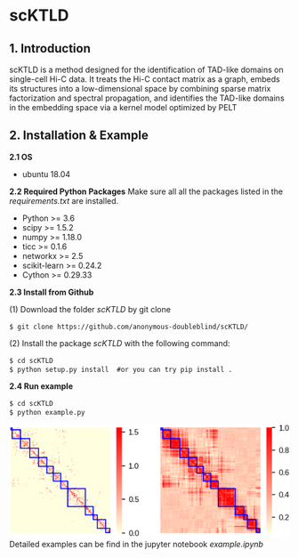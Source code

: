 # scKTLD

## 1. Introduction
scKTLD is a method designed for the identification of TAD-like domains on single-cell Hi-C data. It treats the Hi-C contact matrix as a graph, embeds its structures into a low-dimensional space by combining sparse matrix factorization and spectral propagation, and identifies the TAD-like domains in the embedding space via a kernel model optimized by PELT

## 2. Installation & Example

**2.1 OS**
- ubuntu 18.04

**2.2 Required Python Packages**
Make sure all all the packages listed in the *requirements.txt* are installed.

- Python >= 3.6
- scipy >= 1.5.2
- numpy >= 1.18.0
- ticc >= 0.1.6
- networkx >= 2.5
- scikit-learn >= 0.24.2
- Cython >= 0.29.33

**2.3 Install from Github**

(1) Download the folder *scKTLD* by git clone
```
$ git clone https://github.com/anonymous-doubleblind/scKTLD/
```
(2) Install the package *scKTLD* with the following command:
```
$ cd scKTLD
$ python setup.py install  #or you can try pip install .
```

**2.4 Run example**
```
$ cd scKTLD
$ python example.py
```
![image](https://github.com/anonymous-doubleblind/scKTLD/blob/main/data/exp-sc/Figure_1.png)
Detailed examples can be find in the jupyter notebook *example.ipynb*
